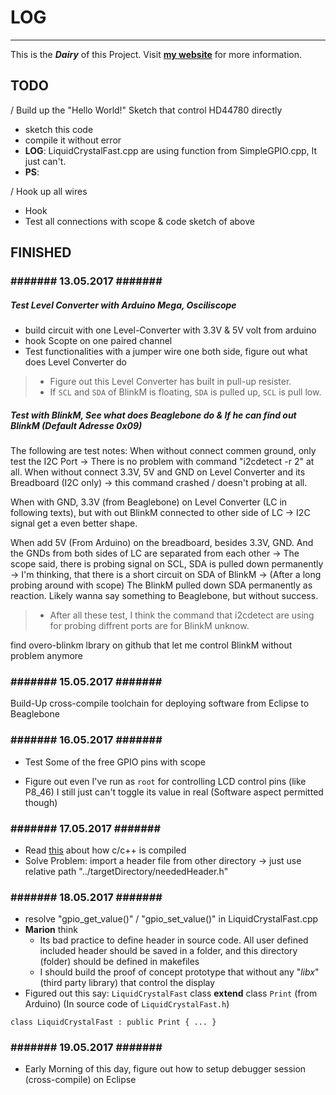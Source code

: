 # **LOG**
---
This is the ***Dairy*** of this Project. Visit [**my website**](http://www.gao-su.com) for more information.

## TODO ##

/ Build up the "Hello World!" Sketch that control HD44780 directly
- sketch this code
- compile it without error
- **LOG**: LiquidCrystalFast.cpp are using function from SimpleGPIO.cpp, It just can't.
- **PS**: 

/ Hook up all wires
- Hook
- Test all connections with scope & code sketch of above

## FINISHED ##

### ####### 13.05.2017 ####### ###

##### Test Level Converter with Arduino Mega, Osciliscope
- build circuit with one Level-Converter with 3.3V & 5V volt from arduino
- hook Scopte on one paired channel
- Test functionalities with a jumper wire one both side, figure out what does Level Converter do
> - Figure out this Level Converter has built in pull-up resister.
> - If `SCL` and `SDA` of BlinkM is floating, `SDA` is pulled up, `SCL` is pull low.

##### Test with BlinkM, See what does Beaglebone do & If he can find out BlinkM (Default Adresse 0x09)
The following are test notes:
When without connect commen ground, only test the I2C Port
-> There is no problem with command "i2cdetect -r 2" at all.
When without connect 3.3V, 5V and GND on Level Converter and its Breadboard (I2C only)
-> this command crashed / doesn't probing at all.

When with GND, 3.3V (from Beaglebone) on Level Converter (LC in following texts),
but with out BlinkM connected to other side of LC
-> I2C signal get a even better shape.

When add 5V (From Arduino) on the breadboard, besides 3.3V, GND.
And the GNDs from both sides of LC are separated from each other
-> The scope said, there is probing signal on SCL, SDA is pulled down permanently
-> I'm thinking, that there is a short circuit on SDA of BlinkM
-> (After a long probing around with scope) The BlinkM pulled down SDA permanently as reaction. Likely wanna say something to Beaglebone, but without success.
> - After all these test, I think the command that i2cdetect are using for probing diffrent ports are for BlinkM unknow.

find overo-blinkm lbrary on github that let me control BlinkM without problem anymore

### ####### 15.05.2017 ####### ###
Build-Up cross-compile toolchain for deploying software from Eclipse to Beaglebone

### ####### 16.05.2017 ####### ###
- Test Some of the free GPIO pins with scope

- Figure out even I've run as `root` for controlling LCD control pins (like P8_46) I still just can't toggle its value in real (Software aspect permitted though)

### ####### 17.05.2017 ####### ###
- Read [this](http://www.cplusplus.com/forum/articles/10627/) about how c/c++ is compiled
- Solve Problem: import a header file from other directory -> just use relative path "../targetDirectory/neededHeader.h"

### ####### 18.05.2017 ####### ###
- resolve "gpio_get_value()" / "gpio_set_value()" in LiquidCrystalFast.cpp
- **Marion** think
  - Its bad practice to define header in source code. All user defined included header should be saved in a folder, and this directory (folder) should be defined in makefiles
  - I should build the proof of concept prototype that without any "_libx_" (third party library) that control the display
- Figured out this say: `LiquidCrystalFast` class **extend** class `Print` (from Arduino) (In source code of `LiquidCrystalFast.h`)
```
class LiquidCrystalFast : public Print { ... }
```
### ####### 19.05.2017 ####### ###
- Early Morning of this day, figure out how to setup debugger session (cross-compile) on Eclipse
